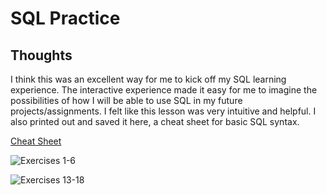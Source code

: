# SQL Practice

## Thoughts

I think this was an excellent way for me to kick off my SQL learning experience. The interactive experience made it easy for me to imagine the possibilities of how I will be able to use SQL in my future projects/assignments. I felt like this lesson was very intuitive and helpful. I also printed out and saved it here, a cheat sheet for basic SQL syntax.

[Cheat Sheet](/Reading-notes/Code-401%20Python/imgs/SQL%20Cheatsheet.png)

![Exercises 1-6](/Reading-notes/Code-401%20Python/imgs/1-6.png)

![Exercises 13-18](/Reading-notes/Code-401%20Python/imgs/13-18.png)